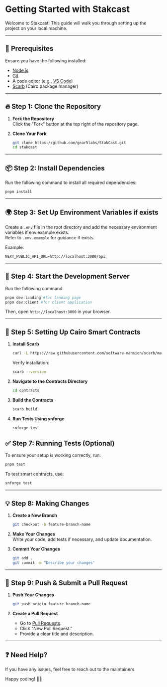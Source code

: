 # Getting Started with Stakcast

Welcome to Stakcast! This guide will walk you through setting up the project on your local machine.

---

## 📌 Prerequisites
Ensure you have the following installed:
- [Node.js](https://nodejs.org/) 
- [Git](https://git-scm.com/)
- A code editor (e.g., [VS Code](https://code.visualstudio.com/))
- [Scarb](https://github.com/software-mansion/scarb) (Cairo package manager)


---

## 🔥 Step 1: Clone the Repository
1. **Fork the Repository**  
   Click the "Fork" button at the top right of the repository page.

2. **Clone Your Fork**  
   ```bash
   git clone https://github.com/gear5labs/StakCast.git
   cd stakcast
   ```

---

## 📦 Step 2: Install Dependencies
Run the following command to install all required dependencies:
```bash
pnpm install
```

---

## 🌍 Step 3: Set Up Environment Variables if exists
Create a `.env` file in the root directory and add the necessary environment variables if env.example exists.  
Refer to `.env.example` for guidance if exists.

Example:
```env
NEXT_PUBLIC_API_URL=http://localhost:3000/api
```

---

## 🚀 Step 4: Start the Development Server
Run the following command:
```bash
pnpm dev:landing #for landing page
pnpm dev:client #for client application
```
Then, open `http://localhost:3000` in your browser.

---

## 🔗 Step 5: Setting Up Cairo Smart Contracts
1. **Install Scarb**  
   ```bash
   curl -L https://raw.githubusercontent.com/software-mansion/scarb/master/install.sh | bash
   ```
   Verify installation:
   ```bash
   scarb --version
   ```

2. **Navigate to the Contracts Directory**  
   ```bash
   cd contracts
   ```

3. **Build the Contracts**  
   ```bash
   scarb build
   ```

4. **Run Tests Using snforge**  
   ```bash
   snforge test
   ```


## ✅ Step 7: Running Tests (Optional)
To ensure your setup is working correctly, run:
```bash
pnpm test
```

To test smart contracts, use:
```bash
snforge test
```

---

## 💡 Step 8: Making Changes
1. **Create a New Branch**  
   ```bash
   git checkout -b feature-branch-name
   ```

2. **Make Your Changes**  
   Write your code, add tests if necessary, and update documentation.

3. **Commit Your Changes**  
   ```bash
   git add .
   git commit -m "Describe your changes"
   ```

---

## 🔀 Step 9: Push & Submit a Pull Request
1. **Push Your Changes**  
   ```bash
   git push origin feature-branch-name
   ```

2. **Create a Pull Request**  
   - Go to [Pull Requests](https://github.com/gear5labs/StakCast.git/pulls).
   - Click "New Pull Request."
   - Provide a clear title and description.

---

## ❓ Need Help?
If you have any issues, feel free to  reach out to the maintainers.

Happy coding! 🚀✨

